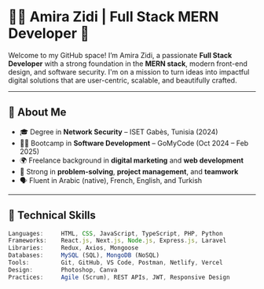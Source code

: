 # 👩‍💻 Amira Zidi | Full Stack MERN Developer 🚀

Welcome to my GitHub space! I’m Amira Zidi, a passionate **Full Stack Developer** with a strong foundation in the **MERN stack**, modern front-end design, and software security. I'm on a mission to turn ideas into impactful digital solutions that are user-centric, scalable, and beautifully crafted.

---

## 👀 About Me

- 🎓 Degree in **Network Security** – ISET Gabès, Tunisia (2024)
- 👩‍🏫 Bootcamp in **Software Development** – GoMyCode (Oct 2024 – Feb 2025)
- 🌍 Freelance background in **digital marketing** and **web development**
- 🧠 Strong in **problem-solving**, **project management**, and **teamwork**
- 🗣 Fluent in Arabic (native), French, English, and Turkish

---

## 🧠 Technical Skills

```js
Languages:     HTML, CSS, JavaScript, TypeScript, PHP, Python  
Frameworks:    React.js, Next.js, Node.js, Express.js, Laravel  
Libraries:     Redux, Axios, Mongoose  
Databases:     MySQL (SQL), MongoDB (NoSQL)  
Tools:         Git, GitHub, VS Code, Postman, Netlify, Vercel  
Design:        Photoshop, Canva  
Practices:     Agile (Scrum), REST APIs, JWT, Responsive Design 
